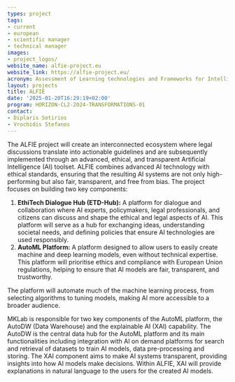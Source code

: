 ```yaml
---
types: project
tags:
- current
- european
- scientific manager
- technical manager 
images:
- project_logos/
website_name: alfie-project.eu
website_link: https://alfie-project.eu/
acronym: Assessment of Learning technologies and Frameworks for Intelligent and Ethical AI
layout: projects
title: ALFIE
date: '2025-01-20T16:29:19+02:00'
program: HORIZON-CL2-2024-TRANSFORMATIONS-01
contact: 
- Diplaris Sotirios
- Vrochidis Stefanos
---
```

<p>
The ALFIE project will create an interconnected ecosystem where legal discussions translate into actionable guidelines and are subsequently implemented through an advanced, ethical, and transparent Artificial Intelligence (AI) toolset. ALFIE combines advanced AI technology with ethical standards, ensuring that the resulting AI systems are not only high-performing but also fair, transparent, and free from bias. The project focuses on building two key components:
</p>
<p>
<ol type="1">
<li> <b>EthiTech Dialogue Hub (ETD-Hub):</b> A platform for dialogue and collaboration where AI experts, policymakers, legal professionals, and citizens can discuss and shape the ethical and legal aspects of AI. This platform will serve as a hub for exchanging ideas, understanding societal needs, and defining policies that ensure AI technologies are used responsibly.</li>
<li> <b>AutoML Platform:</b> A platform designed to allow users to easily create machine and deep learning models, even without technical expertise. This platform will prioritise ethics and compliance with European Union regulations, helping to ensure that AI models are fair, transparent, and trustworthy.</li>
</ol>
</p>
<p>
The platform will automate much of the machine learning process, from selecting algorithms to tuning models, making AI more accessible to a broader audience.
</p>
<p>
MKLab is responsible for two key components of the AutoML platform, the AutoDW (Data Warehouse) and the explainable AI (XAI) capability. The AutoDW is the central data hub for the AutoML platform and its main functionalities including integration with AI on demand platforms for search and retrieval of datasets to train AI models, data pre-processing and storing. The XAI component aims to make AI systems transparent, providing insights into how AI models make decisions. Within ALFIE, XAI will provide explanations in natural language to the users for the created AI models.
</p>